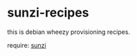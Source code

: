 sunzi-recipes
=============

this is debian wheezy provisioning recipes.

require: [sunzi](https://github.com/kenn/sunzi)
